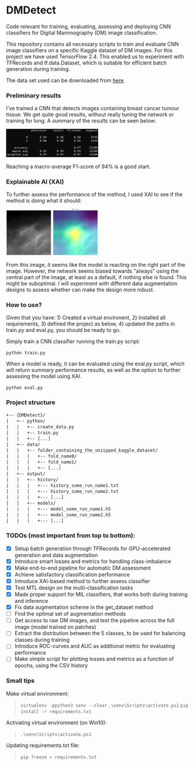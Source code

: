 # DMDetect

Code relevant for training, evaluating, assessing and deploying CNN classifiers for Digital Mammography (DM) image classification.

This repository contains all necessary scripts to train and evaluate CNN image classifiers on a specific Kaggle dataset of DM images.
For this project we have used TensorFlow 2.4. This enabled us to experiment with TFRecords and tf.data.Dataset, which is suitable for efficient batch generation during training.

The data set used can be downloaded from [here](https://www.kaggle.com/skooch/ddsm-mammography/discussion/225969).

### Preliminary results

I've trained a CNN that detects images containing breast cancer tumour tissue. We get quite good results, without really tuning the network or training for long. A summary of the results can be seen below:

<!-- 
   Classes   |  Precision  |  Recall  |  F1-score  |  Support    
-------------|-------------|----------|------------|----------
           0 |    0.99     |   0.98   |    0.98    |   9755
           1 |    0.88     |   0.90   |    0.89    |   1445
-------------|-------------|----------|------------|----------
  Accuracy   |             |          |    0.97    |  11200
 macro avg   |    0.93     |   0.94   |    0.94    |  11200
weighted avg |    0.97     |   0.97   |    0.97    |  11200
--->

<img src="figures/performance_metrics.png" width="50%" height="50%">

Reaching a macro-average F1-score of 94% is a good start.

### Explainable AI (XAI)

To further assess the performance of the method, I used XAI to see if the method is doing what it should:

<img src="figures/XAI_example.png" width="50%" height="50%">

From this image, it seems like the model is reacting on the right part of the image. However, the network seems biased towards "always" using the central part of the image, at least as a default, if nothing else is found. This might be suboptimal. I will experiment with different data augmentation designs to assess whether can make the design more robust.


### How to use?

Given that you have: 1) Created a virtual environent, 2) installed all requirements, 3) defined the project as below, 4) updated the paths in train.py and eval.py, you should be ready to go.

Simply train a CNN classifier running the train.py script: 
```
python train.py
```

When a model is ready, it can be evaluated using the eval.py script, which will return summary performance results, as well as the option to further assessing the model using XAI.
```
python eval.py
```

### Project structure

```
+-- {DMDetect}/
|   +-- python/
|   |   +-- create_data.py
|   |   +-- train.py
|   |   +-- [...]
|   +-- data/
|   |   +-- folder_containing_the_unzipped_kaggle_dataset/
|   |   |   +-- fold_name0/
|   |   |   +-- fold_name1/
|   |   |   +-- [...]
|   +-- output/
|   |   +-- history/
|   |   |   +--- history_some_run_name1.txt
|   |   |   +--- history_some_run_name2.txt
|   |   |   +--- [...]
|   |   +-- models/
|   |   |   +--- model_some_run_name1.h5
|   |   |   +--- model_some_run_name2.h5
|   |   |   +--- [...]
```

### TODOs (most important from top to bottom):

- [x] Setup batch generation through TFRecords for GPU-accelerated generation and data augmentation
- [x] Introduce smart losses and metrics for handling class-imbalance 
- [x] Make end-to-end pipeline for automatic DM assessment
- [x] Achieve satisfactory classification performance
- [x] Introduce XAI-based method to further assess classifier
- [x] Test MTL design on the multi-classification tasks
- [x] Made proper support for MIL classifiers, that works both during training and inference 
- [x] Fix data augmentation scheme in the get_dataset method
- [ ] Find the optimal set of augmentation methods
- [ ] Get access to raw DM images, and test the pipeline across the full image (model trained on patches)
- [ ] Extract the distrbution between the 5 classes, to be used for balancing classes during training
- [ ] Introduce ROC-curves and AUC as additional metric for evaluating performance
- [ ] Make simple script for plotting losses and metrics as a function of epochs, using the CSV history

### Small tips

Make virtual environment:

> `virtualenv -ppython3 venv --clear`
`.\venv\Scripts\activate.ps1`
`pip install -r requirements.txt`

Activating virtual environment (on Win10):

> `.\venv\Scripts\activate.ps1`

Updating requirements.txt file:

> `pip freeze > requirements.txt`

